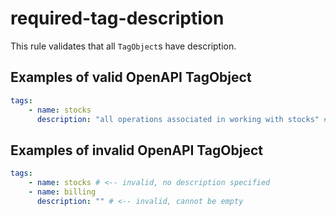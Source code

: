 # required-tag-description

This rule validates that all `TagObject`s have description.

## Examples of valid OpenAPI TagObject

```yaml
tags:
    - name: stocks
      description: "all operations associated in working with stocks" # <-- valid
```

## Examples of invalid OpenAPI TagObject

```yaml
tags:
    - name: stocks # <-- invalid, no description specified
    - name: billing
      description: "" # <-- invalid, cannot be empty
```
